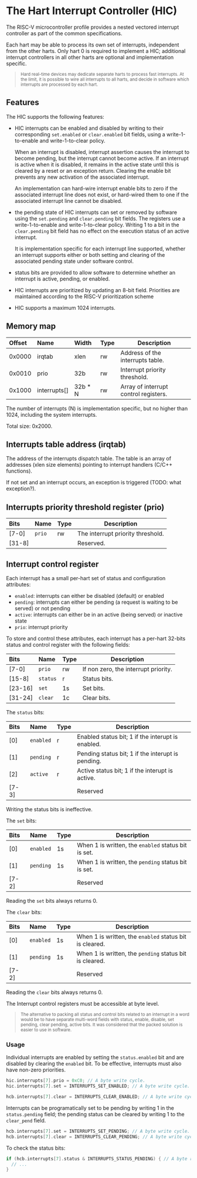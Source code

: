 # The Hart Interrupt Controller (HIC)

The RISC-V microcontroller profile provides a nested vectored interrupt controller as part of 
the common specifications.

Each hart may be able to process its own set of interrupts, independent from the other harts. 
Only hart 0 is required to implement a HIC; additional interrupt controllers in all other 
harts are optional and implementation specific.

> <sup>Hard real-time devices may dedicate separate harts to process fast interrupts. At the limit,
  it is possible to wire all interrupts to all harts, and decide in software which interrupts
  are processed by each hart.</sup>

## Features

The HIC supports the following features:

- HIC interrupts can be enabled and disabled by writing to their corresponding `set.enabled` or 
`clear.enabled` bit fields, using a write-1-to-enable and write-1-to-clear policy.

  When an interrupt is disabled, interrupt assertion causes the interrupt to become pending, but the interrupt 
cannot become active. If an interrupt is active when it is disabled, it remains in the active state until 
this is cleared by a reset or an exception return. Clearing the enable bit prevents any new activation of 
the associated interrupt.

  An implementation can hard-wire interrupt enable bits to zero if the associated interrupt line does not 
exist, or hard-wired them to one if the associated interrupt line cannot be disabled.

- the pending state of HIC interrupts can set or removed by software using 
the `set.pending` and `clear.pending` bit fields. The registers use a write-1-to-enable and 
write-1-to-clear policy. Writing 1 to a bit in the `clear.pending` bit field has no effect on the 
execution status of an active interrupt.

  It is implementation specific for each interrupt line supported, whether an interrupt supports either or both 
setting and clearing of the associated pending state under software control.

- status bits are provided to allow software to determine whether an interrupt is active, pending, or enabled.
- HIC interrupts are prioritized by updating an 8-bit field. Priorities are maintained according to the RISC-V 
prioritization scheme
- HIC supports a maximum 1024 interrupts.

## Memory map

| Offset | Name | Width | Type | Description |
|:-------|:-----|:------|:-----|-------------|
| 0x0000 | irqtab | xlen | rw | Address of the interrupts table. |
| 0x0010 | prio | 32b | rw | Interrupt priority threshold. |
| 0x1000 | interrupts[] | 32b * N | rw | Array of interrupt control registers. |

The number of interrupts (N) is implementation specific, but no higher than 1024, including the system interrupts.

Total size: 0x2000.

## Interrupts table address (irqtab)

The address of the interrupts dispatch table. The table is an array of addresses (xlen size elements) pointing to interrupt handlers (C/C++ functions).

If not set and an interrupt occurs, an exception is triggered (TODO: what exception?).

## Interrupts priority threshold register (prio)

| Bits | Name | Type | Description |
|:-----|:-----|:-----|-------------|
| [7-0] | `prio` | rw | The interrupt priority threshold. |
| [31-8] ||| Reserved. |

## Interrupt control register

Each interrupt has a small per-hart set of status and configuration attributes:

* `enabled`: interrupts can either be disabled (default) or enabled 
* `pending`: interrupts can either be pending (a request is waiting to be served) or not
pending
* `active`: interrupts can either be in an active (being served) or inactive state
* `prio`: interrupt priority

To store and control these attributes, each interrupt has a per-hart 32-bits status and 
control register with the following fields:


| Bits | Name | Type | Description |
|:-----|:-----|:-----|-------------|
| [7-0] | `prio` | rw | If non zero, the interrupt priority. |
| [15-8] | `status`| r | Status bits. |
| [23-16] | `set` | 1s | Set bits. |
| [31-24] | `clear` | 1c | Clear bits. |

The `status` bits:

| Bits | Name | Type | Description |
|:-----|:-----|:-----|-------------|
| [0] | `enabled` | r | Enabled status bit; 1 if the interupt is enabled. |
| [1] | `pending` | r | Pending status bit; 1 if the interupt is pending. |
| [2] | `active` | r | Active status bit; 1 if the interupt is active. | 
| [7-3] ||| Reserved |

Writing the status bits is ineffective.

The `set` bits:

| Bits | Name | Type | Description |
|:-----|:-----|:-----|-------------|
| [0] | `enabled` | 1s | When 1 is written, the `enabled` status bit is set. |
| [1] | `pending` | 1s | When 1 is written, the `pending` status bit is set. |
| [7-2] ||| Reserved |

Reading the `set` bits always returns 0.

The `clear` bits:

| Bits | Name | Type | Description |
|:-----|:-----|:-----|-------------|
| [0] | `enabled` | 1s | When 1 is written, the `enabled` status bit is cleared. |
| [1] | `pending` | 1s | When 1 is written, the `pending` status bit is cleared. |
| [7-2] ||| Reserved |

Reading the `clear` bits always returns 0.

The Interrupt control registers must be accessible at byte level.

> <sup>The alternative to packing all status and control bits related to an interrupt 
  in a word would be to have separate multi-word fields with status, enable, disable,
  set pending, clear pending, active bits. It was considered that the packed solution
  is easier to use in software.</sup>
  
### Usage

Individual interrupts are enabled by setting the `status.enabled` bit and are disabled by clearing the `enabled` bit. To be effective, interrupts must also have non-zero priorities.

```c
hic.interrupts[7].prio = 0xC0; // A byte write cycle.
hic.interrupts[7].set = INTERRUPTS_SET_ENABLED; // A byte write cycle.

hcb.interrupts[7].clear = INTERRUPTS_CLEAR_ENABLED; // A byte write cycle.
```

Interrupts can be programatically set to be pending by writing 1 in the `status.pending` field; the pending status can be cleared by writing 1 to the `clear_pend` field.

```c
hcb.interrupts[7].set = INTERRUPTS_SET_PENDING; // A byte write cycle.
hcb.interrupts[7].clear = INTERRUPTS_CLEAR_PENDING; // A byte write cycle.
```

To check the status bits:

```c
if (hcb.interrupts[7].status & INTERRUPTS_STATUS_PENDING) { // A byte read cycle.
  // ...
}
```
